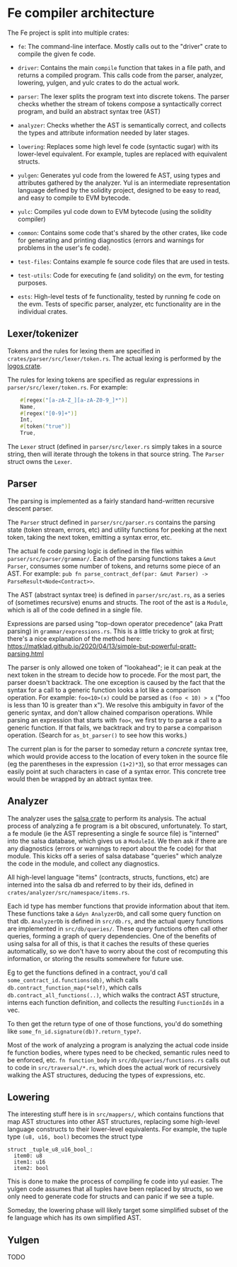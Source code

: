# Fe compiler architecture

The Fe project is split into multiple crates:

- `fe`: The command-line interface. Mostly calls out to the "driver" crate to compile the given fe code.

- `driver`: Contains the main `compile` function that takes in a file path, and returns a compiled program.
This calls code from the parser, analyzer, lowering, yulgen, and yulc crates to do the actual work.

- `parser`: The lexer splits the program text into discrete tokens. The parser checks whether the stream of tokens compose a syntactically correct program, and build an abstract syntax tree (AST)

- `analyzer`: Checks whether the AST is semantically correct, and collects the types and attribute information
needed by later stages.

- `lowering`: Replaces some high level fe code (syntactic sugar) with its lower-level equivalent.
For example, tuples are replaced with equivalent structs.

- `yulgen`: Generates yul code from the lowered fe AST, using types and attributes gathered by the analyzer.
Yul is an intermediate representation language defined by the solidity project, designed to be easy
to read, and easy to compile to EVM bytecode.

- `yulc`: Compiles yul code down to EVM bytecode (using the solidity compiler)

- `common`: Contains some code that's shared by the other crates, like code for generating and printing diagnostics (errors and warnings for problems in the user's fe code).

- `test-files`: Contains example fe source code files that are used in tests.
- `test-utils`: Code for executing fe (and solidity) on the evm, for testing purposes.
- `ests`: High-level tests of fe functionality, tested by running fe code on the evm.
Tests of specific parser, analyzer, etc functionality are in the individual crates.


## Lexer/tokenizer

Tokens and the rules for lexing them are specified in `crates/parser/src/lexer/token.rs`. The actual lexing
is performed by the [logos crate](https://crates.io/crates/logos).

The rules for lexing tokens are specified as regular expressions in `parser/src/lexer/token.rs`. For example:
```rust
    #[regex("[a-zA-Z_][a-zA-Z0-9_]*")]
    Name,
    #[regex("[0-9]+")]
    Int,
    #[token("true")]
    True,
```

The `Lexer` struct (defined in `parser/src/lexer.rs` simply takes in a source string, then will iterate
through the tokens in that source string. The `Parser` struct owns the `Lexer`.

## Parser
The parsing is implemented as a fairly standard hand-written recursive descent parser.

The `Parser` struct defined in `parser/src/parser.rs` contains the parsing state (token stream, errors, etc)
and utility functions for peeking at the next token, taking the next token, emitting a syntax error, etc.

The actual fe code parsing logic is defined in the files within `parser/src/parser/grammar/`. Each of the parsing
functions takes a `&mut Parser`, consumes some number of tokens, and returns some piece of an AST. For example:
`pub fn parse_contract_def(par: &mut Parser) -> ParseResult<Node<Contract>>`.

The AST (abstract syntax tree) is defined in `parser/src/ast.rs`, as a series of (sometimes recursive)
enums and structs. The root of the ast is a `Module`, which is all of the code defined in a single file.

Expressions are parsed using "top-down operator precedence" (aka Pratt parsing) in `grammar/expressions.rs`.
This is a little tricky to grok at first; there's a nice explanation of the method here:
<https://matklad.github.io/2020/04/13/simple-but-powerful-pratt-parsing.html>

The parser is only allowed one token of "lookahead"; ie it can peak at the next token in the stream to decide
how to procede. For the most part, the parser doesn't backtrack. The one exception is caused by the fact that the syntax for
a call to a generic function looks a lot like a comparison operation. For example: `foo<10>(x)` could be parsed as
`(foo < 10) > x` ("foo is less than 10 is greater than x"). We resolve this ambiguity in favor of the
generic syntax, and don't allow chained comparison operations. While parsing an expression that starts with `foo<`,
we first try to parse a call to a generic function. If that fails, we backtrack and try to parse a comparison
operation. (Search for `as_bt_parser()` to see how this works.)

The current plan is for the parser to someday return a *concrete* syntax tree, which would provide access to the location of
every token in the source file (eg the parentheses in the expression `(1+2)*3`), so that error messages can easily point
at such characters in case of a syntax error. This concrete tree would then be wrapped by an abtract syntax tree.


## Analyzer
The analyzer uses the [salsa crate](https://crates.io/crates/salsa) to perform its analysis. The actual process of
analyzing a fe program is a bit obscured, unfortunately. To start, a fe module (ie the AST representing a single fe source file) is
"interned" into the salsa database, which gives us a `ModuleId`. We then ask if there are any diagnostics (errors or warnings
to report about the fe code) for that module. This kicks off a series of salsa database "queries" which analyze the
code in the module, and collect any diagnostics.

All high-level language "items" (contracts, structs, functions, etc) are interned into the salsa db and referred to
by their ids, defined in `crates/analyzer/src/namespace/items.rs`.

Each id type has member functions that provide information about that item. These functions take a `&dyn AnalyzerDb`,
and call some query function on that db. `AnalyzerDb` is defined in `src/db.rs`, and the actual query functions
are implemented in `src/db/queries/`. These query functions often call other queries, forming a graph of query dependencies.
One of the benefits of using salsa for all of this, is that it caches the results of these queries automatically,
so we don't have to worry about the cost of recomputing this information, or storing the results somewhere for future use.

Eg to get the functions defined in a contract,
you'd call `some_contract_id.functions(db)`,
which calls `db.contract_function_map(*self)`,
which calls `db.contract_all_functions(..)`, which walks the contract AST structure, interns each function definition,
and collects the resulting `FunctionIds` in a vec.

To then get the return type of one of those functions, you'd do something like `some_fn_id.signature(db)?.return_type?`.

Most of the work of analyzing a program is analyzing the actual code inside fe function bodies,
where types need to be checked, semantic rules need to be enforced, etc.  `fn function_body`
in `src/db/queries/functions.rs` calls out to code in `src/traversal/*.rs`, which does the actual work of recursively
walking the AST structures, deducing the types of expressions, etc.


## Lowering

The interesting stuff here is in `src/mappers/`, which contains functions that map AST structures into other AST structures,
replacing some high-level language constructs to their lower-level equivalents. For example, the tuple type `(u8, u16, bool)`
becomes the struct type
```
struct _tuple_u8_u16_bool_:
  item0: u8
  item1: u16
  item2: bool
```

This is done to make the process of compiling fe code into yul easier. The yulgen code assumes that all tuples have been
replaced by structs, so we only need to generate code for structs and can panic if we see a tuple.

Someday, the lowering phase will likely target some simplified subset of the fe language which has its own simplified AST.


## Yulgen

TODO
